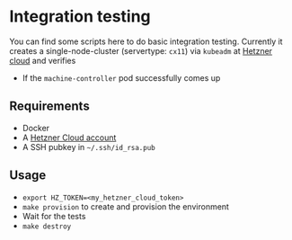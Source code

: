 # Integration testing

You can find some scripts here to do basic integration testing. Currently it
creates a single-node-cluster (servertype: `cx11`) via `kubeadm` at
[Hetzner cloud](https://www.hetzner.de/cloud) and verifies

* If the `machine-controller` pod successfully comes up

## Requirements

* Docker
* A [Hetzner Cloud account](https://www.hetzner.de/cloud)
* A SSH pubkey in `~/.ssh/id_rsa.pub`

## Usage

* `export HZ_TOKEN=<my_hetzner_cloud_token>`
* `make provision` to create and provision the environment
* Wait for the tests
* `make destroy`
